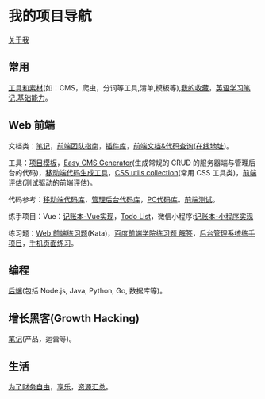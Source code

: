 # 我的项目导航
[关于我](https://github.com/iamjoel/about-me)

## 常用
[工具和素材](https://github.com/iamjoel/tools-and-material)(如：CMS，爬虫，分词等工具,清单,模板等),[我的收藏](https://github.com/iamjoel/my-treasure)，[英语学习笔记](https://github.com/iamjoel/english-learn),[基础能力](https://github.com/iamjoel/basic-skill)。

## Web 前端
文档类：[笔记](https://github.com/iamjoel/front-end-note)，[前端团队指南](https://github.com/iamjoel/front-end-team-guide)，[插件库](https://github.com/iamjoel/front-end-plugins)，[前端文档&代码查询](https://github.com/iamjoel/front-end-doc)([在线地址](https://iamjoel.github.io/front-end-doc/doc/dist/index.html))。

工具：[项目模板](https://github.com/iamjoel/project-template)，[Easy CMS Generator](https://github.com/iamjoel/easy-cms-generator)(生成常规的 CRUD 的服务器端与管理后台的代码)，[移动端代码生成工具](https://github.com/iamjoel/mobile-fe-generator)，[CSS utils collection](https://github.com/iamjoel/css-utils-collection)(常用 CSS 工具类)，[前端评估](https://github.com/iamjoel/front-end-assessment)(测试驱动的前端评估)。

代码参考：[移动端代码库](https://github.com/iamjoel/mobile-codes-collection)，[管理后台代码库](https://github.com/iamjoel/admin-codes-collection)，[PC代码库](https://github.com/iamjoel/pc-codes-collection)。[前端测试](https://github.com/iamjoel/front-end-test-case)。

练手项目：Vue：[记账本-Vue实现](https://github.com/iamjoel/account-log-book)，[Todo List](https://github.com/iamjoel/todolist)，微信小程序:[记账本-小程序实现](https://github.com/iamjoel/account-log-book-mp)

练习题：[Web 前端练习题](https://github.com/iamjoel/front-end-kata)(Kata)，[百度前端学院练习题 解答](https://github.com/iamjoel/baidu-ife-task)，[后台管理系统练手项目](https://github.com/iamjoel/practise-front-end-admin)，[手机页面练习](https://github.com/iamjoel/practise-front-end-mobile)。

## 编程
[后端](https://github.com/iamjoel/back-note)(包括 Node.js, Java, Python, Go, 数据库等)。 

## 增长黑客(Growth Hacking)
[笔记](https://github.com/iamjoel/growth-hacking-note)(产品，运营等)。

## 生活
[为了财务自由](https://github.com/iamjoel/finance-note)，[享乐](https://github.com/iamjoel/hedonist)，[资源汇总](https://github.com/iamjoel/resources)。

